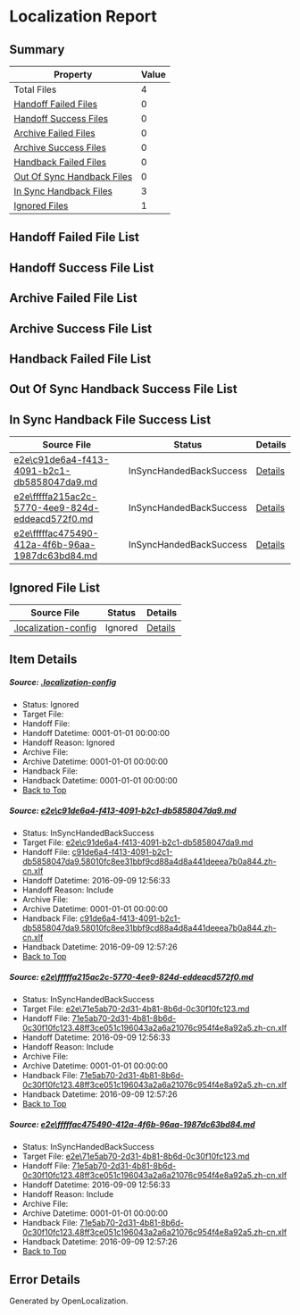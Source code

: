 # <a name='report-top'></a> Localization Report

## Summary
 Property | Value 
 -------- | ----- 
 Total Files | 4
[ Handoff Failed Files ](#handoff-failed-list)| 0
[ Handoff Success Files ](#handoff-success-list)| 0
[ Archive Failed Files ](#archive-failed-list)| 0
[ Archive Success Files ](#archive-success-list)| 0
[ Handback Failed Files ](#handback-failed-list)| 0
[ Out Of Sync Handback Files ](#outofsync-handback-success-list)| 0
[ In Sync Handback Files ](#insync-handback-success-list)| 3
[ Ignored Files ](#ignored-list)| 1

## <a name='handoff-failed-list'></a> Handoff Failed File List

## <a name='handoff-success-list'></a> Handoff Success File List

## <a name='archive-failed-list'></a> Archive Failed File List

## <a name='archive-success-list'></a> Archive Success File List

## <a name='handback-failed-list'></a> Handback Failed File List

## <a name='outofsync-handback-success-list'></a> Out Of Sync Handback Success File List

## <a name='insync-handback-success-list'></a> In Sync Handback File Success List
 Source File | Status | Details 
 ----------- | ------ | ------- 
 [e2e\c91de6a4-f413-4091-b2c1-db5858047da9.md](https://github.com/OpenLocalizationTestOrg/ol-test0/blob/8ae2d1c0912cce7134fa5a40b825c199a1bc2286/e2e/c91de6a4-f413-4091-b2c1-db5858047da9.md) | InSyncHandedBackSuccess | [Details](#1114136bddf71c9f31c7b7c03922a1709c1df1e11)
 [e2e\fffffa215ac2c-5770-4ee9-824d-eddeacd572f0.md](https://github.com/OpenLocalizationTestOrg/ol-test0/blob/208fa179102d0d6141bebf0c04708c0cae7559ca/e2e/fffffa215ac2c-5770-4ee9-824d-eddeacd572f0.md) | InSyncHandedBackSuccess | [Details](#ce0e9c63820e7824efb451268963981950e2dbdc2)
 [e2e\fffffac475490-412a-4f6b-96aa-1987dc63bd84.md](https://github.com/OpenLocalizationTestOrg/ol-test0/blob/208fa179102d0d6141bebf0c04708c0cae7559ca/e2e/fffffac475490-412a-4f6b-96aa-1987dc63bd84.md) | InSyncHandedBackSuccess | [Details](#ce0e9c63820e7824efb451268963981950e2dbdc3)

## <a name='ignored-list'></a> Ignored File List
 Source File | Status | Details 
 ----------- | ------ | ------- 
 [.localization-config](https://github.com/OpenLocalizationTestOrg/ol-test0/blob/208fa179102d0d6141bebf0c04708c0cae7559ca/.localization-config) | Ignored | [Details](#c268a05ecaa7ec85942ed632c29928ee5bd6da8d0)

## Item Details
##### <a name='c268a05ecaa7ec85942ed632c29928ee5bd6da8d0'></a> Source: [.localization-config](https://github.com/OpenLocalizationTestOrg/ol-test0/blob/208fa179102d0d6141bebf0c04708c0cae7559ca/.localization-config)
* Status: Ignored
* Target File: 
* Handoff File: 
* Handoff Datetime: 0001-01-01 00:00:00
* Handoff Reason: Ignored
* Archive File: 
* Archive Datetime: 0001-01-01 00:00:00
* Handback File: 
* Handback Datetime: 0001-01-01 00:00:00
* [Back to Top](#report-top)

##### <a name='1114136bddf71c9f31c7b7c03922a1709c1df1e11'></a> Source: [e2e\c91de6a4-f413-4091-b2c1-db5858047da9.md](https://github.com/OpenLocalizationTestOrg/ol-test0/blob/8ae2d1c0912cce7134fa5a40b825c199a1bc2286/e2e/c91de6a4-f413-4091-b2c1-db5858047da9.md)
* Status: InSyncHandedBackSuccess
* Target File: [e2e\c91de6a4-f413-4091-b2c1-db5858047da9.md](https://github.com/OpenLocalizationTestOrg/ol-test0-zhcn/blob/df7b04109a9b2c40e13264c87fccda639f648c13/e2e/c91de6a4-f413-4091-b2c1-db5858047da9.md)
* Handoff File: [c91de6a4-f413-4091-b2c1-db5858047da9.58010fc8ee31bbf9cd88a4d8a441deeea7b0a844.zh-cn.xlf](https://github.com/OpenLocalizationTestOrg/ol-test0-handoff/blob/f8998b429cf7af4c96d33316024e4ed71ac16343/ol-handoff/OpenLocalizationTestOrg/ol-test0-zhcn/yuwzho/ht/c91de6a4-f413-4091-b2c1-db5858047da9.58010fc8ee31bbf9cd88a4d8a441deeea7b0a844.zh-cn.xlf)
* Handoff Datetime: 2016-09-09 12:56:33
* Handoff Reason: Include
* Archive File: 
* Archive Datetime: 0001-01-01 00:00:00
* Handback File: [c91de6a4-f413-4091-b2c1-db5858047da9.58010fc8ee31bbf9cd88a4d8a441deeea7b0a844.zh-cn.xlf](https://github.com/OpenLocalizationTestOrg/ol-test0-handback/blob/513c6a82fb621c0c6d5e29cf7b365b501282733b/ol-handback/OpenLocalizationTestOrg/ol-test0-zhcn/yuwzho/ht/c91de6a4-f413-4091-b2c1-db5858047da9.58010fc8ee31bbf9cd88a4d8a441deeea7b0a844.zh-cn.xlf)
* Handback Datetime: 2016-09-09 12:57:26
* [Back to Top](#report-top)

##### <a name='ce0e9c63820e7824efb451268963981950e2dbdc2'></a> Source: [e2e\fffffa215ac2c-5770-4ee9-824d-eddeacd572f0.md](https://github.com/OpenLocalizationTestOrg/ol-test0/blob/208fa179102d0d6141bebf0c04708c0cae7559ca/e2e/fffffa215ac2c-5770-4ee9-824d-eddeacd572f0.md)
* Status: InSyncHandedBackSuccess
* Target File: [e2e\71e5ab70-2d31-4b81-8b6d-0c30f10fc123.md](https://github.com/OpenLocalizationTestOrg/ol-test0-zhcn/blob/df7b04109a9b2c40e13264c87fccda639f648c13/e2e/71e5ab70-2d31-4b81-8b6d-0c30f10fc123.md)
* Handoff File: [71e5ab70-2d31-4b81-8b6d-0c30f10fc123.48ff3ce051c196043a2a6a21076c954f4e8a92a5.zh-cn.xlf](https://github.com/OpenLocalizationTestOrg/ol-test0-handoff/blob/f8998b429cf7af4c96d33316024e4ed71ac16343/ol-handoff/OpenLocalizationTestOrg/ol-test0-zhcn/yuwzho/ht/71e5ab70-2d31-4b81-8b6d-0c30f10fc123.48ff3ce051c196043a2a6a21076c954f4e8a92a5.zh-cn.xlf)
* Handoff Datetime: 2016-09-09 12:56:33
* Handoff Reason: Include
* Archive File: 
* Archive Datetime: 0001-01-01 00:00:00
* Handback File: [71e5ab70-2d31-4b81-8b6d-0c30f10fc123.48ff3ce051c196043a2a6a21076c954f4e8a92a5.zh-cn.xlf](https://github.com/OpenLocalizationTestOrg/ol-test0-handback/blob/513c6a82fb621c0c6d5e29cf7b365b501282733b/ol-handback/OpenLocalizationTestOrg/ol-test0-zhcn/yuwzho/ht/71e5ab70-2d31-4b81-8b6d-0c30f10fc123.48ff3ce051c196043a2a6a21076c954f4e8a92a5.zh-cn.xlf)
* Handback Datetime: 2016-09-09 12:57:26
* [Back to Top](#report-top)

##### <a name='ce0e9c63820e7824efb451268963981950e2dbdc3'></a> Source: [e2e\fffffac475490-412a-4f6b-96aa-1987dc63bd84.md](https://github.com/OpenLocalizationTestOrg/ol-test0/blob/208fa179102d0d6141bebf0c04708c0cae7559ca/e2e/fffffac475490-412a-4f6b-96aa-1987dc63bd84.md)
* Status: InSyncHandedBackSuccess
* Target File: [e2e\71e5ab70-2d31-4b81-8b6d-0c30f10fc123.md](https://github.com/OpenLocalizationTestOrg/ol-test0-zhcn/blob/df7b04109a9b2c40e13264c87fccda639f648c13/e2e/71e5ab70-2d31-4b81-8b6d-0c30f10fc123.md)
* Handoff File: [71e5ab70-2d31-4b81-8b6d-0c30f10fc123.48ff3ce051c196043a2a6a21076c954f4e8a92a5.zh-cn.xlf](https://github.com/OpenLocalizationTestOrg/ol-test0-handoff/blob/f8998b429cf7af4c96d33316024e4ed71ac16343/ol-handoff/OpenLocalizationTestOrg/ol-test0-zhcn/yuwzho/ht/71e5ab70-2d31-4b81-8b6d-0c30f10fc123.48ff3ce051c196043a2a6a21076c954f4e8a92a5.zh-cn.xlf)
* Handoff Datetime: 2016-09-09 12:56:33
* Handoff Reason: Include
* Archive File: 
* Archive Datetime: 0001-01-01 00:00:00
* Handback File: [71e5ab70-2d31-4b81-8b6d-0c30f10fc123.48ff3ce051c196043a2a6a21076c954f4e8a92a5.zh-cn.xlf](https://github.com/OpenLocalizationTestOrg/ol-test0-handback/blob/513c6a82fb621c0c6d5e29cf7b365b501282733b/ol-handback/OpenLocalizationTestOrg/ol-test0-zhcn/yuwzho/ht/71e5ab70-2d31-4b81-8b6d-0c30f10fc123.48ff3ce051c196043a2a6a21076c954f4e8a92a5.zh-cn.xlf)
* Handback Datetime: 2016-09-09 12:57:26
* [Back to Top](#report-top)


## Error Details

Generated by OpenLocalization.
